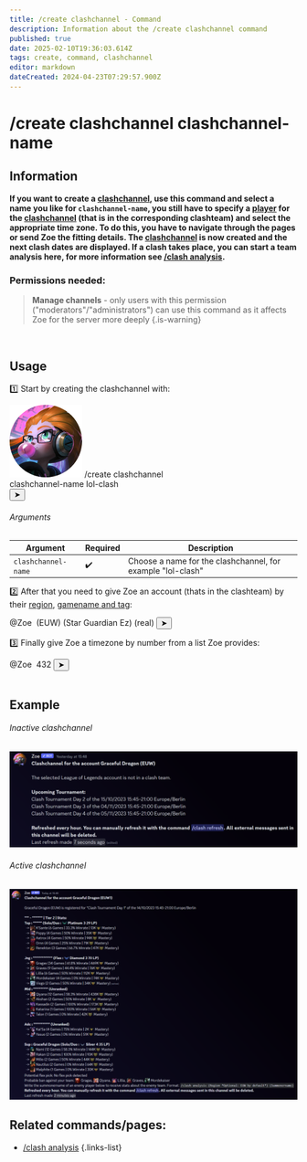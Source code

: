 ```yaml
---
title: /create clashchannel - Command
description: Information about the /create clashchannel command
published: true
date: 2025-02-10T19:36:03.614Z
tags: create, command, clashchannel
editor: markdown
dateCreated: 2024-04-23T07:29:57.900Z
---
```


# /create clashchannel clashchannel-name
## Information
**If you want to create a [clashchannel](/en/features/clashchannel), use this command and select a name you like for `clashchannel-name`, you still have to specify a [player](/en/terms/player) for the [clashchannel](/en/features/clashchannel) (that is in the corresponding clashteam) and select the appropriate time zone. To do this, you have to navigate through the pages or send Zoe the fitting details. The [clashchannel](/en/features/clashchannel) is now created and the next clash dates are displayed. If a clash takes place, you can start a team analysis here, for more information see [/clash analysis](/en/commands/clashchannel/analysis).**<br>

### Permissions needed:
>**Manage channels** - only users with this permission ("moderators"/"administrators") can use this command as it affects Zoe for the server more deeply {.is-warning}

<br>

## Usage
:one: Start by creating the clashchannel with:
<div class="discord-preview">
    <div class="dcp-chatbar">
        <img src="/zoe_logo.png" class="dcp-avatar">
        <span class="dcp-command">/create clashchannel</span>
        <div class="dcp-args">
            <div class="dcp-arg">
                <span class="dcp-arg-label">clashchannel-name</span>
                <span class="dcp-arg-value">lol-clash</span>
            </div>
        </div>
        <button class="dcp-send-btn">&#10148;</button> 
    </div>
</div>

###### Arguments
| Argument | Required | Description |
|----------|----------|-------------|
| `clashchannel-name` | :heavy_check_mark: | Choose a name for the clashchannel, for example "lol-clash" |

:two: After that you need to give Zoe an account (thats in the clashteam) by their [region](/en/terms/region), [gamename and tag](/en/terms/riotid):
<div class="discord-preview">
    <div class="dcp-chatbar">
        <span class="dcp-mention">@Zoe</span>&nbsp; (EUW) (Star Guardian Ez) (real)
        <button class="dcp-send-btn">&#10148;</button> 
    </div>
</div>

:three: Finally give Zoe a timezone by number from a list Zoe provides:
<div class="discord-preview">
    <div class="dcp-chatbar">
        <span class="dcp-mention">@Zoe</span>&nbsp; 432
        <button class="dcp-send-btn">&#10148;</button> 
    </div>
</div>
<br>
 
## Example
###### Inactive clashchannel
![](/en_/en_clashchannel_inactive.png)

###### Active clashchannel
![](/en_/en_clashchannel_active.png)
<br>
 
## Related commands/pages:
-   [/clash analysis](/en/commands/clashchannel/analysis/)
{.links-list}